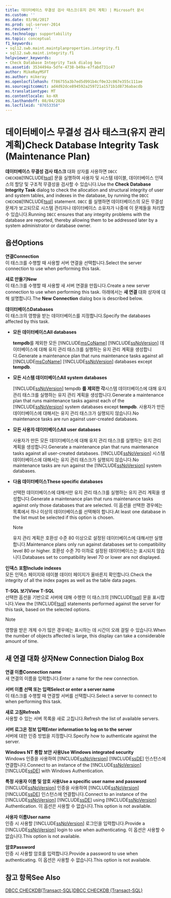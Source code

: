 ```yaml
---
title: 데이터베이스 무결성 검사 태스크(유지 관리 계획) | Microsoft 문서
ms.custom: ''
ms.date: 03/06/2017
ms.prod: sql-server-2014
ms.reviewer: ''
ms.technology: supportability
ms.topic: conceptual
f1_keywords:
- sql12.swb.maint.maintplanproperties.integrity.f1
- sql12.swb.maint.integrity.f1
helpviewer_keywords:
- Check Database Integrity Task dialog box
ms.assetid: 3534494a-5dfe-4738-b49a-e7fabd731c47
author: MikeRayMSFT
ms.author: mikeray
ms.openlocfilehash: f786755a3b7ed5d991b4cf0e32c067e355c111ae
ms.sourcegitcommit: ad4d92dce894592a259721a1571b1d8736abacdb
ms.translationtype: MT
ms.contentlocale: ko-KR
ms.lasthandoff: 08/04/2020
ms.locfileid: "87653358"
---
```

# <a name="check-database-integrity-task-maintenance-plan"></a><span data-ttu-id="70304-102">데이터베이스 무결성 검사 태스크(유지 관리 계획)</span><span class="sxs-lookup"><span data-stu-id="70304-102">Check Database Integrity Task (Maintenance Plan)</span></span>
  <span data-ttu-id="70304-103">**데이터베이스 무결성 검사 태스크** 대화 상자를 사용하면 `DBCC CHECKDB`[!INCLUDE[tsql](../../includes/tsql-md.md)] 문을 실행하여 사용자 및 시스템 테이블, 데이터베이스 인덱스의 할당 및 구조적 무결성을 검사할 수 있습니다.</span><span class="sxs-lookup"><span data-stu-id="70304-103">Use the **Check Database Integrity Task** dialog to check the allocation and structural integrity of user and system tables, and indexes in the database, by running the `DBCC CHECKDB`[!INCLUDE[tsql](../../includes/tsql-md.md)] statement.</span></span> <span data-ttu-id="70304-104">`DBCC` 를 실행하면 데이터베이스의 모든 무결성 문제가 보고되므로 시스템 관리자나 데이터베이스 소유자가 나중에 이 문제들을 처리할 수 있습니다.</span><span class="sxs-lookup"><span data-stu-id="70304-104">Running `DBCC` ensures that any integrity problems with the database are reported, thereby allowing them to be addressed later by a system administrator or database owner.</span></span>  
  
## <a name="options"></a><span data-ttu-id="70304-105">옵션</span><span class="sxs-lookup"><span data-stu-id="70304-105">Options</span></span>  
 <span data-ttu-id="70304-106">**연결**</span><span class="sxs-lookup"><span data-stu-id="70304-106">**Connection**</span></span>  
 <span data-ttu-id="70304-107">이 태스크를 수행할 때 사용할 서버 연결을 선택합니다.</span><span class="sxs-lookup"><span data-stu-id="70304-107">Select the server connection to use when performing this task.</span></span>  
  
 <span data-ttu-id="70304-108">**새로 만들기**</span><span class="sxs-lookup"><span data-stu-id="70304-108">**New**</span></span>  
 <span data-ttu-id="70304-109">이 태스크를 수행할 때 사용할 새 서버 연결을 만듭니다.</span><span class="sxs-lookup"><span data-stu-id="70304-109">Create a new server connection to use when performing this task.</span></span> <span data-ttu-id="70304-110">아래에서는 **새 연결** 대화 상자에 대해 설명합니다.</span><span class="sxs-lookup"><span data-stu-id="70304-110">The **New Connection** dialog box is described below.</span></span>  
  
 <span data-ttu-id="70304-111">**데이터베이스**</span><span class="sxs-lookup"><span data-stu-id="70304-111">**Databases**</span></span>  
 <span data-ttu-id="70304-112">이 태스크의 영향을 받는 데이터베이스를 지정합니다.</span><span class="sxs-lookup"><span data-stu-id="70304-112">Specify the databases affected by this task.</span></span>  
  
-   <span data-ttu-id="70304-113">**모든 데이터베이스**</span><span class="sxs-lookup"><span data-stu-id="70304-113">**All databases**</span></span>  
  
     <span data-ttu-id="70304-114">**tempdb**를 제외한 모든 [!INCLUDE[msCoName](../../includes/msconame-md.md)] [!INCLUDE[ssNoVersion](../../includes/ssnoversion-md.md)] 데이터베이스에 대해 유지 관리 태스크를 실행하는 유지 관리 계획을 생성합니다.</span><span class="sxs-lookup"><span data-stu-id="70304-114">Generate a maintenance plan that runs maintenance tasks against all [!INCLUDE[msCoName](../../includes/msconame-md.md)] [!INCLUDE[ssNoVersion](../../includes/ssnoversion-md.md)] databases except **tempdb**.</span></span>  
  
-   <span data-ttu-id="70304-115">**모든 시스템 데이터베이스**</span><span class="sxs-lookup"><span data-stu-id="70304-115">**All system databases**</span></span>  
  
     <span data-ttu-id="70304-116">[!INCLUDE[ssNoVersion](../../includes/ssnoversion-md.md)] tempdb **를 제외한 각**시스템 데이터베이스에 대해 유지 관리 태스크를 실행하는 유지 관리 계획을 생성합니다.</span><span class="sxs-lookup"><span data-stu-id="70304-116">Generate a maintenance plan that runs maintenance tasks against each of the [!INCLUDE[ssNoVersion](../../includes/ssnoversion-md.md)] system databases except **tempdb**.</span></span> <span data-ttu-id="70304-117">사용자가 만든 데이터베이스에 대해서는 유지 관리 태스크가 실행되지 않습니다.</span><span class="sxs-lookup"><span data-stu-id="70304-117">No maintenance tasks are run against user-created databases.</span></span>  
  
-   <span data-ttu-id="70304-118">**모든 사용자 데이터베이스**</span><span class="sxs-lookup"><span data-stu-id="70304-118">**All user databases**</span></span>  
  
     <span data-ttu-id="70304-119">사용자가 만든 모든 데이터베이스에 대해 유지 관리 태스크를 실행하는 유지 관리 계획을 생성합니다.</span><span class="sxs-lookup"><span data-stu-id="70304-119">Generate a maintenance plan that runs maintenance tasks against all user-created databases.</span></span> <span data-ttu-id="70304-120">[!INCLUDE[ssNoVersion](../../includes/ssnoversion-md.md)] 시스템 데이터베이스에 대해서는 유지 관리 태스크가 실행되지 않습니다.</span><span class="sxs-lookup"><span data-stu-id="70304-120">No maintenance tasks are run against the [!INCLUDE[ssNoVersion](../../includes/ssnoversion-md.md)] system databases.</span></span>  
  
-   <span data-ttu-id="70304-121">**다음 데이터베이스**</span><span class="sxs-lookup"><span data-stu-id="70304-121">**These specific databases**</span></span>  
  
     <span data-ttu-id="70304-122">선택한 데이터베이스에 대해서만 유지 관리 태스크를 실행하는 유지 관리 계획을 생성합니다.</span><span class="sxs-lookup"><span data-stu-id="70304-122">Generate a maintenance plan that runs maintenance tasks against only those databases that are selected.</span></span> <span data-ttu-id="70304-123">이 옵션을 선택한 경우에는 목록에서 하나 이상의 데이터베이스를 선택해야 합니다.</span><span class="sxs-lookup"><span data-stu-id="70304-123">At least one database in the list must be selected if this option is chosen.</span></span>  
  
    > [!NOTE]  
    >  <span data-ttu-id="70304-124">유지 관리 계획은 호환성 수준 80 이상으로 설정된 데이터베이스에 대해서만 실행합니다.</span><span class="sxs-lookup"><span data-stu-id="70304-124">Maintenance plans only run against databases set to compatibility level 80 or higher.</span></span> <span data-ttu-id="70304-125">호환성 수준 70 이하로 설정된 데이터베이스는 표시되지 않습니다.</span><span class="sxs-lookup"><span data-stu-id="70304-125">Databases set to compatibility level 70 or lower are not displayed.</span></span>  
  
 <span data-ttu-id="70304-126">**인덱스 포함**</span><span class="sxs-lookup"><span data-stu-id="70304-126">**Include indexes**</span></span>  
 <span data-ttu-id="70304-127">모든 인덱스 페이지와 테이블 데이터 페이지가 올바른지 확인합니다.</span><span class="sxs-lookup"><span data-stu-id="70304-127">Check the integrity of all the index pages as well as the table data pages.</span></span>  
  
 <span data-ttu-id="70304-128">**T-SQL 보기**</span><span class="sxs-lookup"><span data-stu-id="70304-128">**View T-SQL**</span></span>  
 <span data-ttu-id="70304-129">선택한 옵션을 기반으로 서버에 대해 수행한 이 태스크의 [!INCLUDE[tsql](../../includes/tsql-md.md)] 문을 표시합니다.</span><span class="sxs-lookup"><span data-stu-id="70304-129">View the [!INCLUDE[tsql](../../includes/tsql-md.md)] statements performed against the server for this task, based on the selected options.</span></span>  
  
> [!NOTE]  
>  <span data-ttu-id="70304-130">영향을 받은 개체 수가 많은 경우에는 표시하는 데 시간이 오래 걸릴 수 있습니다.</span><span class="sxs-lookup"><span data-stu-id="70304-130">When the number of objects affected is large, this display can take a considerable amount of time.</span></span>  
  
## <a name="new-connection-dialog-box"></a><span data-ttu-id="70304-131">새 연결 대화 상자</span><span class="sxs-lookup"><span data-stu-id="70304-131">New Connection Dialog Box</span></span>  
 <span data-ttu-id="70304-132">**연결 이름**</span><span class="sxs-lookup"><span data-stu-id="70304-132">**Connection name**</span></span>  
 <span data-ttu-id="70304-133">새 연결의 이름을 입력합니다.</span><span class="sxs-lookup"><span data-stu-id="70304-133">Enter a name for the new connection.</span></span>  
  
 <span data-ttu-id="70304-134">**서버 이름 선택 또는 입력**</span><span class="sxs-lookup"><span data-stu-id="70304-134">**Select or enter a server name**</span></span>  
 <span data-ttu-id="70304-135">이 태스크를 수행할 때 연결할 서버를 선택합니다.</span><span class="sxs-lookup"><span data-stu-id="70304-135">Select a server to connect to when performing this task.</span></span>  
  
 <span data-ttu-id="70304-136">**새로 고침**</span><span class="sxs-lookup"><span data-stu-id="70304-136">**Refresh**</span></span>  
 <span data-ttu-id="70304-137">사용할 수 있는 서버 목록을 새로 고칩니다.</span><span class="sxs-lookup"><span data-stu-id="70304-137">Refresh the list of available servers.</span></span>  
  
 <span data-ttu-id="70304-138">**서버 로그온 정보 입력**</span><span class="sxs-lookup"><span data-stu-id="70304-138">**Enter information to log on to the server**</span></span>  
 <span data-ttu-id="70304-139">서버에 대한 인증 방법을 지정합니다.</span><span class="sxs-lookup"><span data-stu-id="70304-139">Specify how to authenticate against the server.</span></span>  
  
 <span data-ttu-id="70304-140">**Windows NT 통합 보안 사용**</span><span class="sxs-lookup"><span data-stu-id="70304-140">**Use Windows integrated security**</span></span>  
 <span data-ttu-id="70304-141">Windows 인증을 사용하여 [!INCLUDE[ssNoVersion](../../includes/ssnoversion-md.md)] [!INCLUDE[ssDE](../../includes/ssde-md.md)] 인스턴스에 연결합니다.</span><span class="sxs-lookup"><span data-stu-id="70304-141">Connect to an instance of the [!INCLUDE[ssNoVersion](../../includes/ssnoversion-md.md)] [!INCLUDE[ssDE](../../includes/ssde-md.md)] with Windows Authentication.</span></span>  
  
 <span data-ttu-id="70304-142">**특정 사용자 이름 및 암호 사용**</span><span class="sxs-lookup"><span data-stu-id="70304-142">**Use a specific user name and password**</span></span>  
 <span data-ttu-id="70304-143">[!INCLUDE[ssNoVersion](../../includes/ssnoversion-md.md)] 인증을 사용하여 [!INCLUDE[ssNoVersion](../../includes/ssnoversion-md.md)] [!INCLUDE[ssDE](../../includes/ssde-md.md)] 인스턴스에 연결합니다.</span><span class="sxs-lookup"><span data-stu-id="70304-143">Connect to an instance of the [!INCLUDE[ssNoVersion](../../includes/ssnoversion-md.md)] [!INCLUDE[ssDE](../../includes/ssde-md.md)] using [!INCLUDE[ssNoVersion](../../includes/ssnoversion-md.md)] Authentication.</span></span> <span data-ttu-id="70304-144">이 옵션은 사용할 수 없습니다.</span><span class="sxs-lookup"><span data-stu-id="70304-144">This option is not available.</span></span>  
  
 <span data-ttu-id="70304-145">**사용자 이름**</span><span class="sxs-lookup"><span data-stu-id="70304-145">**User name**</span></span>  
 <span data-ttu-id="70304-146">인증 시 사용할 [!INCLUDE[ssNoVersion](../../includes/ssnoversion-md.md)] 로그인을 입력합니다.</span><span class="sxs-lookup"><span data-stu-id="70304-146">Provide a [!INCLUDE[ssNoVersion](../../includes/ssnoversion-md.md)] login to use when authenticating.</span></span> <span data-ttu-id="70304-147">이 옵션은 사용할 수 없습니다.</span><span class="sxs-lookup"><span data-stu-id="70304-147">This option is not available.</span></span>  
  
 <span data-ttu-id="70304-148">**암호**</span><span class="sxs-lookup"><span data-stu-id="70304-148">**Password**</span></span>  
 <span data-ttu-id="70304-149">인증 시 사용할 암호를 입력합니다.</span><span class="sxs-lookup"><span data-stu-id="70304-149">Provide a password to use when authenticating.</span></span> <span data-ttu-id="70304-150">이 옵션은 사용할 수 없습니다.</span><span class="sxs-lookup"><span data-stu-id="70304-150">This option is not available.</span></span>  
  
## <a name="see-also"></a><span data-ttu-id="70304-151">참고 항목</span><span class="sxs-lookup"><span data-stu-id="70304-151">See Also</span></span>  
 [<span data-ttu-id="70304-152">DBCC CHECKDB&#40;Transact-SQL&#41;</span><span class="sxs-lookup"><span data-stu-id="70304-152">DBCC CHECKDB &#40;Transact-SQL&#41;</span></span>](/sql/t-sql/database-console-commands/dbcc-checkdb-transact-sql)  
  
  
